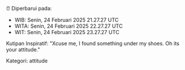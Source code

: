 ⏰ Diperbarui pada:
- WIB: Senin, 24 Februari 2025 21.27.27 UTC
- WITA: Senin, 24 Februari 2025 22.27.27 UTC
- WIT: Senin, 24 Februari 2025 23.27.27 UTC

Kutipan Inspiratif:
"Xcuse me, I found something under my shoes. Oh its your attitude."


Kategori: attitude

